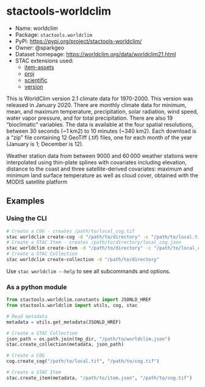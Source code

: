 # stactools-worldclim

- Name: worldclim
- Package: `stactools.worldclim`
- PyPI: https://pypi.org/project/stactools-worldclim/
- Owner: @sparkgeo
- Dataset homepage: https://worldclim.org/data/worldclim21.html
- STAC extensions used:
  - [item-assets](https://github.com/stac-extensions/item-assets/)
  - [proj](https://github.com/stac-extensions/projection/)
  - [scientific](https://github.com/stac-extensions/scientific/)
  - [version](https://github.com/stac-extensions/version/)

This is WorldClim version 2.1 climate data for 1970-2000. This version was released in January 2020. There are monthly climate data for minimum, mean, and maximum temperature, precipitation, solar radiation, wind speed, water vapor pressure, and for total precipitation. There are also 19 “bioclimatic” variables. The data is available at the four spatial resolutions, between 30 seconds (~1 km2) to 10 minutes (~340 km2). Each download is a “zip” file containing 12 GeoTiff (.tif) files, one for each month of the year (January is 1; December is 12).

Weather station data from between 9000 and 60 000 weather stations were interpolated using thin-plate splines with covariates including elevation, distance to the coast and three satellite-derived covariates: maximum and minimum land surface temperature as well as cloud cover, obtained with the MODIS satellite platform

## Examples

### Using the CLI

```bash
# Create a COG - creates /path/to/local_cog.tif
stac worldclim create-cog -d "/path/to/directory" -c "/path/to/local.tif"
# Create a STAC Item - creates /path/to/directory/local_cog.json
stac worldclim create-item -d "/path/to/directory" -c "/path/to/local_cog.tif"
# Create a STAC Collection
stac worldclim create-collection -d "/path/to/directory"
```

Use `stac worldclim --help` to see all subcommands and options.

### As a python module

```python
from stactools.worldclim.constants import JSONLD_HREF
from stactools.worldclim import utils, cog, stac

# Read metadata
metadata = utils.get_metadata(JSONLD_HREF)

# Create a STAC Collection
json_path = os.path.join(tmp_dir, "/path/to/worldclim.json")
stac.create_collection(metadata, json_path)

# Create a COG
cog.create_cog("/path/to/local.tif", "/path/to/cog.tif")

# Create a STAC Item
stac.create_item(metadata, "/path/to/item.json", "/path/to/cog.tif")
```
